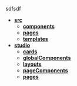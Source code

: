 sdfsdf

<!-- tree generated by markdown-notes-tree starts here -->

- [**src**](src)
  - [**components**](src/components)
  - [**pages**](src/pages)
  - [**templates**](src/templates)
- [**studio**](studio)
  - [**cards**](studio/cards)
  - [**globalComponents**](studio/globalComponents)
  - [**layouts**](studio/layouts)
  - [**pageComponents**](studio/pageComponents)
  - [**pages**](studio/pages)

<!-- tree generated by markdown-notes-tree ends here -->
